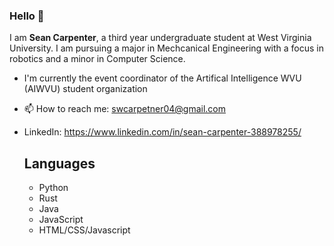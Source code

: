### Hello 👋

I am **Sean Carpenter**, a third year undergraduate student at West Virginia University. I am pursuing a major in Mechcanical Engineering with a focus in robotics and a minor in Computer Science.

- I'm currently the event coordinator of the Artifical Intelligence WVU (AIWVU) student organization

- 📫 How to reach me: swcarpetner04@gmail.com
- LinkedIn: https://www.linkedin.com/in/sean-carpenter-388978255/

  ## Languages
  * Python
  * Rust
  * Java
  * JavaScript
  * HTML/CSS/Javascript

